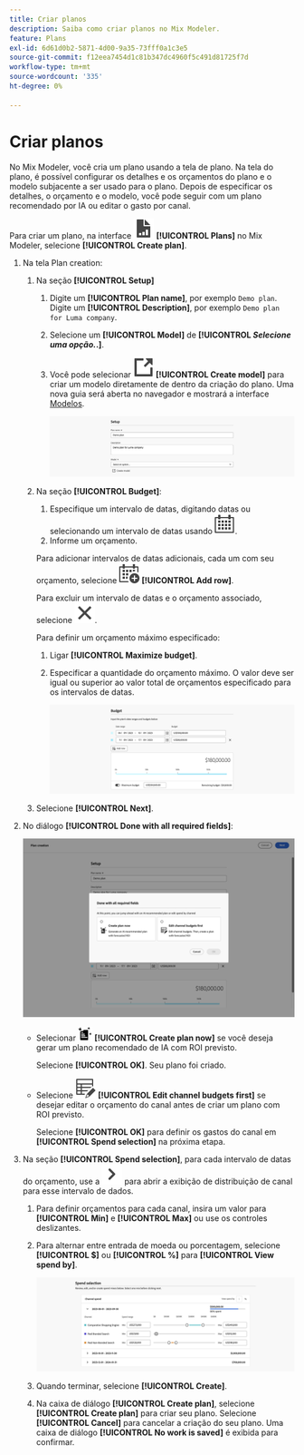 ```yaml
---
title: Criar planos
description: Saiba como criar planos no Mix Modeler.
feature: Plans
exl-id: 6d61d0b2-5871-4d00-9a35-73fff0a1c3e5
source-git-commit: f12eea7454d1c81b347dc4960f5c491d81725f7d
workflow-type: tm+mt
source-wordcount: '335'
ht-degree: 0%

---
```



# Criar planos

No Mix Modeler, você cria um plano usando a tela de plano. Na tela do plano, é possível configurar os detalhes e os orçamentos do plano e o modelo subjacente a ser usado para o plano. Depois de especificar os detalhes, o orçamento e o modelo, você pode seguir com um plano recomendado por IA ou editar o gasto por canal.

Para criar um plano, na interface ![PLan](/help/assets/icons/FileChart.svg) **[!UICONTROL Plans]** no Mix Modeler, selecione **[!UICONTROL Create plan]**.

1. Na tela Plan creation:

   1. Na seção **[!UICONTROL Setup]**

      1. Digite um **[!UICONTROL Plan name]**, por exemplo `Demo plan`. Digite um **[!UICONTROL Description]**, por exemplo `Demo plan for Luma company`.
      1. Selecione um **[!UICONTROL Model]** de **[!UICONTROL _Selecione uma opção._.]**.
      1. Você pode selecionar ![LinkOut](/help/assets/icons/LinkOut.svg) **[!UICONTROL Create model]** para criar um modelo diretamente de dentro da criação do plano. Uma nova guia será aberta no navegador e mostrará a interface [Modelos](../models/overview.md).

         ![Configuração do Plano](/help/assets/plan-setup.png)

   1. Na seção **[!UICONTROL Budget]**:

      1. Especifique um intervalo de datas, digitando datas ou selecionando um intervalo de datas usando ![Calendário](/help/assets/icons/Calendar.svg).
      1. Informe um orçamento.

      Para adicionar intervalos de datas adicionais, cada um com seu orçamento, selecione ![CalendarAdd](/help/assets/icons/CalendarAdd.svg) **[!UICONTROL Add row]**.

      Para excluir um intervalo de datas e o orçamento associado, selecione ![Fechar](/help/assets/icons/Close.svg).

      Para definir um orçamento máximo especificado:

      1. Ligar **[!UICONTROL Maximize budget]**.
      1. Especificar a quantidade do orçamento máximo. O valor deve ser igual ou superior ao valor total de orçamentos especificado para os intervalos de datas.

         ![Planejar orçamento](/help/assets/plan-budget.png)

   1. Selecione **[!UICONTROL Next]**.

1. No diálogo **[!UICONTROL Done with all required fields]**:

   ![Plano concluído](/help/assets/plan-done-required-fields.png)

   * Selecionar <img src="/help/assets/icons/NewPlan.svg" width="25" /> **[!UICONTROL Create plan now]** se você deseja gerar um plano recomendado de IA com ROI previsto.

     Selecione **[!UICONTROL OK]**. Seu plano foi criado.


   * Selecione ![TableEdit](/help/assets/icons/TableEdit.svg) **[!UICONTROL Edit channel budgets first]** se desejar editar o orçamento do canal antes de criar um plano com ROI previsto.

     Selecione **[!UICONTROL OK]** para definir os gastos do canal em **[!UICONTROL Spend selection]** na próxima etapa.



1. Na seção **[!UICONTROL Spend selection]**, para cada intervalo de datas do orçamento, use a ![Divisa](/help/assets/icons/ChevronRight.svg) para abrir a exibição de distribuição de canal para esse intervalo de dados.

   1. Para definir orçamentos para cada canal, insira um valor para **[!UICONTROL Min]** e **[!UICONTROL Max]** ou use os controles deslizantes.

   1. Para alternar entre entrada de moeda ou porcentagem, selecione **[!UICONTROL $]** ou **[!UICONTROL %]** para **[!UICONTROL View spend by]**.

      ![Gastar seleção](/help/assets/plan-spend-selection.png)

   1. Quando terminar, selecione **[!UICONTROL Create]**.

   1. Na caixa de diálogo **[!UICONTROL Create plan]**, selecione **[!UICONTROL Create plan]** para criar seu plano. Selecione **[!UICONTROL Cancel]** para cancelar a criação do seu plano. Uma caixa de diálogo **[!UICONTROL No work is saved]** é exibida para confirmar.
